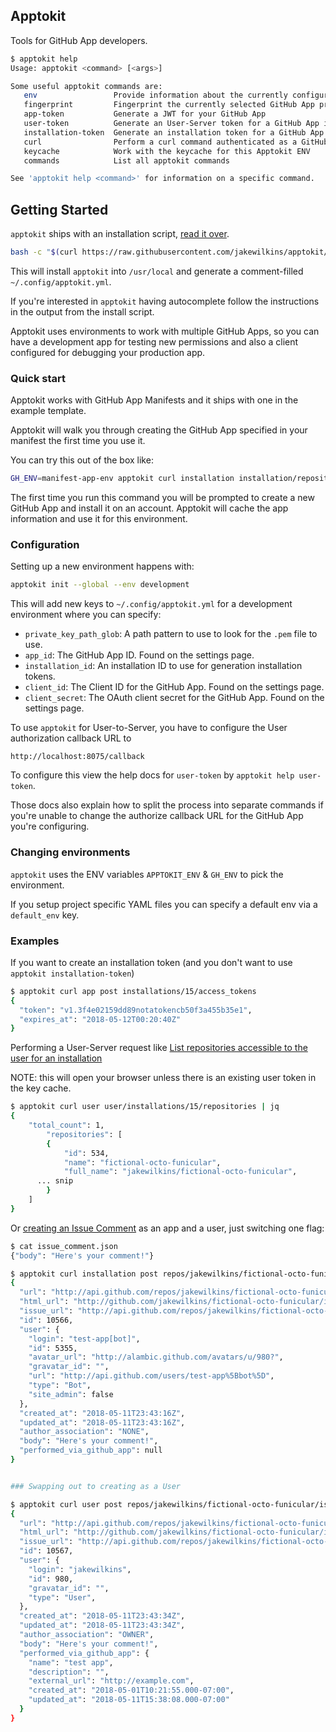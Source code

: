 ## Apptokit

Tools for GitHub App developers.

```bash
$ apptokit help
Usage: apptokit <command> [<args>]

Some useful apptokit commands are:
   env                 Provide information about the currently configured GitHub App
   fingerprint         Fingerprint the currently selected GitHub App private key.
   app-token           Generate a JWT for your GitHub App
   user-token          Generate an User-Server token for a GitHub App installation.
   installation-token  Generate an installation token for a GitHub App installation.
   curl                Perform a curl command authenticated as a GitHub App.
   keycache            Work with the keycache for this Apptokit ENV
   commands            List all apptokit commands

See 'apptokit help <command>' for information on a specific command.
```

## Getting Started

`apptokit` ships with an installation script, [read it over][install-script-html].

```bash
bash -c "$(curl https://raw.githubusercontent.com/jakewilkins/apptokit/master/install.sh -fsSL)" -- install
```

This will install `apptokit` into `/usr/local` and generate a comment-filled
`~/.config/apptokit.yml`.

If you're interested in `apptokit` having autocomplete follow the instructions in
the output from the install script.

Apptokit uses environments to work with multiple GitHub Apps, so you can have a
development app for testing new permissions and also a client configured for
debugging your production app.

### Quick start

Apptokit works with GitHub App Manifests and it ships with one in the example template.

Apptokit will walk you through creating the GitHub App specified in your manifest
the first time you use it.

You can try this out of the box like:

```bash
GH_ENV=manifest-app-env apptokit curl installation installation/repositories | jq
```

The first time you run this command you will be prompted to create a new GitHub
App and install it on an account. Apptokit will cache the app information and use
it for this environment.

### Configuration

Setting up a new environment happens with:

```bash
apptokit init --global --env development
```

This will add new keys to `~/.config/apptokit.yml` for a development environment where
you can specify:

* `private_key_path_glob`: A path pattern to use to look for the `.pem` file to use.
* `app_id`: The GitHub App ID. Found on the settings page.
* `installation_id`: An installation ID to use for generation installation tokens.
* `client_id`: The Client ID for the GitHub App. Found on the settings page.
* `client_secret`: The OAuth client secret for the GitHub App. Found on the settings page.

To use `apptokit` for User-to-Server, you have to configure the User authorization
callback URL to

```
http://localhost:8075/callback
```

To configure this view the help docs for `user-token` by `apptokit help user-token`.


Those docs also explain how to split the process into separate commands if you're
unable to change the authorize callback URL for the GitHub App you're configuring.

### Changing environments

`apptokit` uses the ENV variables `APPTOKIT_ENV` & `GH_ENV` to pick the environment.

If you setup project specific YAML files you can specify a default env via a
`default_env` key.

### Examples

If you want to create an installation token (and you don't want to use `apptokit installation-token`)

```bash
$ apptokit curl app post installations/15/access_tokens
{
  "token": "v1.3f4e02159dd89notatokencb50f3a455b35e1",
  "expires_at": "2018-05-12T00:20:40Z"
}

```

Performing a User-Server request like [List repositories accessible to the user for an installation][list-repos]

NOTE: this will open your browser unless there is an existing user token in the key cache.

```bash
$ apptokit curl user user/installations/15/repositories | jq
{
	"total_count": 1,
		"repositories": [
		{
			"id": 534,
			"name": "fictional-octo-funicular",
			"full_name": "jakewilkins/fictional-octo-funicular",
      ... snip
		}
	]
}
```

Or [creating an Issue Comment][create-issue-docs] as an app and a user, just switching one flag:

```bash
$ cat issue_comment.json
{"body": "Here's your comment!"}

$ apptokit curl installation post repos/jakewilkins/fictional-octo-funicular/issues/16/comments -d @issue_comment.json
{
  "url": "http://api.github.com/repos/jakewilkins/fictional-octo-funicular/issues/comments/10566",
  "html_url": "http://github.com/jakewilkins/fictional-octo-funicular/issues/16#issuecomment-10566",
  "issue_url": "http://api.github.com/repos/jakewilkins/fictional-octo-funicular/issues/16",
  "id": 10566,
  "user": {
    "login": "test-app[bot]",
    "id": 5355,
    "avatar_url": "http://alambic.github.com/avatars/u/980?",
    "gravatar_id": "",
    "url": "http://api.github.com/users/test-app%5Bbot%5D",
    "type": "Bot",
    "site_admin": false
  },
  "created_at": "2018-05-11T23:43:16Z",
  "updated_at": "2018-05-11T23:43:16Z",
  "author_association": "NONE",
  "body": "Here's your comment!",
  "performed_via_github_app": null
}


### Swapping out to creating as a User

$ apptokit curl user post repos/jakewilkins/fictional-octo-funicular/issues/16/comments -d @issue_comment.json
{
  "url": "http://api.github.com/repos/jakewilkins/fictional-octo-funicular/issues/comments/10567",
  "html_url": "http://github.com/jakewilkins/fictional-octo-funicular/issues/16#issuecomment-10567",
  "issue_url": "http://api.github.com/repos/jakewilkins/fictional-octo-funicular/issues/16",
  "id": 10567,
  "user": {
    "login": "jakewilkins",
    "id": 980,
    "gravatar_id": "",
    "type": "User",
  },
  "created_at": "2018-05-11T23:43:34Z",
  "updated_at": "2018-05-11T23:43:34Z",
  "author_association": "OWNER",
  "body": "Here's your comment!",
  "performed_via_github_app": {
    "name": "test app",
    "description": "",
    "external_url": "http://example.com",
    "created_at": "2018-05-01T10:21:55.000-07:00",
    "updated_at": "2018-05-11T15:38:08.000-07:00"
  }
}

```


[install-script-html]: https://github.com/jakewilkins/apptokit/blob/master/install.sh
[create-issue-docs]: https://developer.github.com/v3/issues/comments/#create-a-comment
[list-repos]: https://developer.github.com/v3/apps/installations/#list-repositories-accessible-to-the-user-for-an-installation
